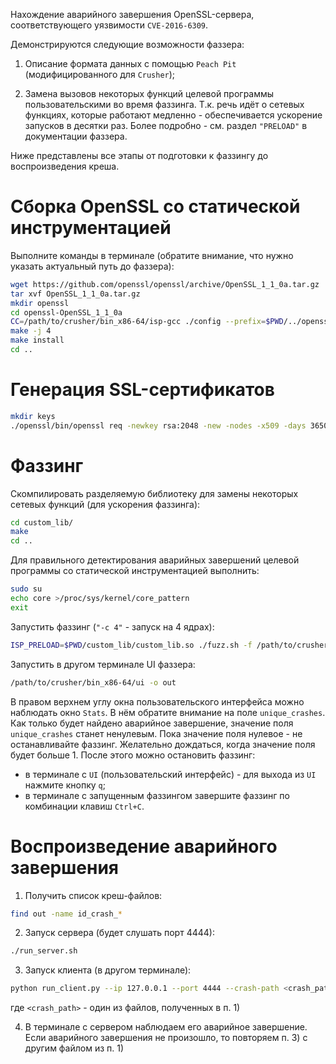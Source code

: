 Нахождение аварийного завершения OpenSSL-сервера, соответствующего уязвимости `CVE-2016-6309`.

Демонстрируются следующие возможности фаззера:

1) Описание формата данных с помощью `Peach Pit` (модифицированного для `Crusher`);

2) Замена вызовов некоторых функций целевой программы пользовательскими во время фаззинга.
Т.к. речь идёт о сетевых функциях, которые работают медленно - обеспечивается ускорение запусков в десятки раз.
Более подробно - см. раздел `"PRELOAD"` в документации фаззера.

Ниже представлены все этапы от подготовки к фаззингу до воспроизведения креша.

# Сборка OpenSSL со статической инструментацией
Выполните команды в терминале (обратите внимание, что нужно указать актуальный путь до фаззера):
```bash
wget https://github.com/openssl/openssl/archive/OpenSSL_1_1_0a.tar.gz
tar xvf OpenSSL_1_1_0a.tar.gz
mkdir openssl
cd openssl-OpenSSL_1_1_0a
CC=/path/to/crusher/bin_x86-64/isp-gcc ./config --prefix=$PWD/../openssl/
make -j 4
make install
cd ..
```

# Генерация SSL-сертификатов
```bash
mkdir keys
./openssl/bin/openssl req -newkey rsa:2048 -new -nodes -x509 -days 3650 -keyout keys/key.pem -out keys/cert.pem -batch
```

# Фаззинг
Скомпилировать разделяемую библиотеку для замены некоторых сетевых функций (для ускорения фаззинга):
```bash
cd custom_lib/
make
cd ..
```

Для правильного детектирования аварийных завершений целевой программы со статической инструментацией выполнить:
```bash
sudo su
echo core >/proc/sys/kernel/core_pattern
exit
```

Запустить фаззинг (`"-c 4"` - запуск на 4 ядрах):
```bash
ISP_PRELOAD=$PWD/custom_lib/custom_lib.so ./fuzz.sh -f /path/to/crusher/bin_x86-64/fuzz_manager -c 4
```

Запустить в другом терминале UI фаззера:
```bash
/path/to/crusher/bin_x86-64/ui -o out
```

В правом верхнем углу окна пользовательского интерфейса можно наблюдать окно `Stats`. В нём обратите внимание на поле `unique_crashes`.
Как только будет найдено аварийное завершение, значение поля `unique_crashes` станет ненулевым. Пока значение поля нулевое - не останавливайте фаззинг.
Желательно дождаться, когда значение поля будет больше 1. После этого можно остановить фаззинг:

* в терминале с `UI` (пользовательский интерфейс) - для выхода из `UI` нажмите кнопку `q`;
* в терминале с запущенным фаззингом завершите фаззинг по комбинации клавиш `Ctrl+C`.

# Воспроизведение аварийного завершения
1) Получить список креш-файлов:
```bash
find out -name id_crash_*
```

2) Запуск сервера (будет слушать порт 4444):
````bash
./run_server.sh
````

3) Запуск клиента (в другом терминале):
```bash
python run_client.py --ip 127.0.0.1 --port 4444 --crash-path <crash_path>
```

где `<crash_path>` - один из файлов, полученных в п. 1)

4) В терминале с сервером наблюдаем его аварийное завершение.
Если аварийного завершения не произошло, то повторяем п. 3) с другим файлом из п. 1)
